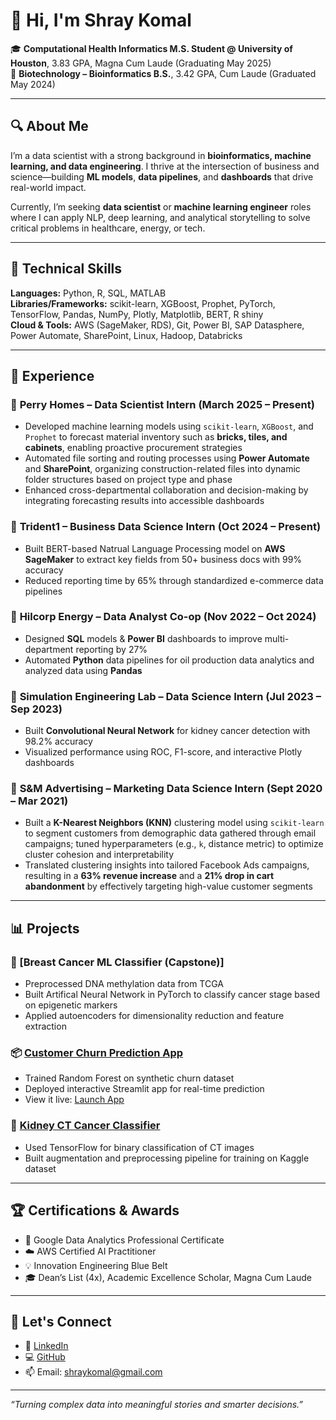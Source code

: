 # 👋 Hi, I'm Shray Komal

🎓 **Computational Health Informatics M.S. Student @ University of Houston**, 3.83 GPA,  Magna Cum Laude (Graduating May 2025)  
🧬 **Biotechnology – Bioinformatics B.S.**, 3.42 GPA,  Cum Laude (Graduated May 2024)

---

## 🔍 About Me

I’m a data scientist with a strong background in **bioinformatics, machine learning, and data engineering**. I thrive at the intersection of business and science—building **ML models**, **data pipelines**, and **dashboards** that drive real-world impact.

Currently, I’m seeking **data scientist** or **machine learning engineer** roles where I can apply NLP, deep learning, and analytical storytelling to solve critical problems in healthcare, energy, or tech.

---

## 🧠 Technical Skills

**Languages:** Python, R, SQL, MATLAB  
**Libraries/Frameworks:** scikit-learn, XGBoost, Prophet, PyTorch, TensorFlow, Pandas, NumPy, Plotly, Matplotlib, BERT, R shiny  
**Cloud & Tools:** AWS (SageMaker, RDS), Git, Power BI, SAP Datasphere, Power Automate, SharePoint, Linux, Hadoop, Databricks

---

## 💼 Experience

### 🔹 **Perry Homes – Data Scientist Intern** (March 2025 – Present)
- Developed machine learning models using `scikit-learn`, `XGBoost`, and `Prophet` to forecast material inventory such as **bricks, tiles, and cabinets**, enabling proactive procurement strategies
- Automated file sorting and routing processes using **Power Automate** and **SharePoint**, organizing construction-related files into dynamic folder structures based on project type and phase
- Enhanced cross-departmental collaboration and decision-making by integrating forecasting results into accessible dashboards

### 🔹 **Trident1 – Business Data Science Intern** (Oct 2024 – Present)
- Built BERT-based Natrual Language Processing model on **AWS SageMaker** to extract key fields from 50+ business docs with 99% accuracy
- Reduced reporting time by 65% through standardized e-commerce data pipelines

### 🔹 **Hilcorp Energy – Data Analyst Co-op** (Nov 2022 – Oct 2024)
- Designed **SQL** models & **Power BI** dashboards to improve multi-department reporting by 27%
- Automated **Python** data pipelines for oil production data analytics and analyzed data using **Pandas**

### 🔹 **Simulation Engineering Lab – Data Science Intern** (Jul 2023 – Sep 2023)
- Built **Convolutional Neural Network** for kidney cancer detection with 98.2% accuracy
- Visualized performance using ROC, F1-score, and interactive Plotly dashboards

### 🔹 **S&M Advertising – Marketing Data Science Intern** (Sept 2020 – Mar 2021)
- Built a **K-Nearest Neighbors (KNN)** clustering model using `scikit-learn` to segment customers from demographic data gathered through email campaigns; tuned hyperparameters (e.g., `k`, distance metric) to optimize cluster cohesion and interpretability  
- Translated clustering insights into tailored Facebook Ads campaigns, resulting in a **63% revenue increase** and a **21% drop in cart abandonment** by effectively targeting high-value customer segments

---

## 📊 Projects

### 🧪 [Breast Cancer ML Classifier (Capstone)]
- Preprocessed DNA methylation data from TCGA
- Built Artifical Neural Network in PyTorch to classify cancer stage based on epigenetic markers
- Applied autoencoders for dimensionality reduction and feature extraction

### 📦 [Customer Churn Prediction App](https://github.com/shraykomal/churn-streamlit-app)
- Trained Random Forest on synthetic churn dataset
- Deployed interactive Streamlit app for real-time prediction
- View it live: [Launch App](https://shraykomal-churn.streamlit.app)

### 🧬 [Kidney CT Cancer Classifier](https://github.com/shraykomal/kidney-cancer-cnn)
- Used TensorFlow for binary classification of CT images
- Built augmentation and preprocessing pipeline for training on Kaggle dataset

---

## 🏆 Certifications & Awards

- 📜 Google Data Analytics Professional Certificate  
- ☁️ AWS Certified AI Practitioner  
- 💡 Innovation Engineering Blue Belt  
- 🎓 Dean’s List (4x), Academic Excellence Scholar, Magna Cum Laude

---

## 🤝 Let's Connect

- 💼 [LinkedIn](https://linkedin.com/in/shraykomal)  
- 💻 [GitHub](https://github.com/shraykomal)  
- 📫 Email: shraykomal@gmail.com

---

_“Turning complex data into meaningful stories and smarter decisions.”_
